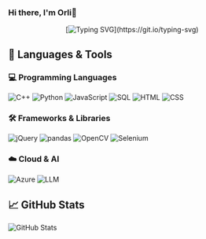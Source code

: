 ### Hi there, I'm Orli👋
<div align="center">
  
[![Typing SVG](https://readme-typing-svg.demolab.com?font=Fira+Code&size=24&pause=1000&color=58A6FF&center=true&vCenter=true&width=435&lines=Hi,+I'm+Orli+☺️;Open+Source+Lover+%7C+CS+Student;Nice+to+nice+you!)](https://git.io/typing-svg)

</div>

## 🧠 Languages & Tools

### 💻 Programming Languages
![C++](https://img.shields.io/badge/C++-00599C?style=for-the-badge&logo=cplusplus&logoColor=white)
![Python](https://img.shields.io/badge/Python-3776AB?style=for-the-badge&logo=python&logoColor=white)
![JavaScript](https://img.shields.io/badge/JavaScript-F7DF1E?style=for-the-badge&logo=javascript&logoColor=black)
![SQL](https://img.shields.io/badge/SQL-4479A1?style=for-the-badge&logo=postgresql&logoColor=white)
![HTML](https://img.shields.io/badge/HTML5-E34F26?style=for-the-badge&logo=html5&logoColor=white)
![CSS](https://img.shields.io/badge/CSS3-1572B6?style=for-the-badge&logo=css3&logoColor=white)

### 🛠 Frameworks & Libraries
![jQuery](https://img.shields.io/badge/jQuery-0769AD?style=for-the-badge&logo=jquery&logoColor=white)
![pandas](https://img.shields.io/badge/pandas-150458?style=for-the-badge&logo=pandas&logoColor=white)
![OpenCV](https://img.shields.io/badge/OpenCV-5C3EE8?style=for-the-badge&logo=opencv&logoColor=white)
![Selenium](https://img.shields.io/badge/Selenium-43B02A?style=for-the-badge&logo=selenium&logoColor=white)

### ☁️ Cloud & AI
![Azure](https://img.shields.io/badge/Azure-0078D4?style=for-the-badge&logo=microsoftazure&logoColor=white)
![LLM](https://img.shields.io/badge/LLM-Large%20Language%20Model-blueviolet?style=for-the-badge)

## 📈 GitHub Stats
![GitHub Stats](https://github-readme-stats.vercel.app/api?username=ying2368&show_icons=true&theme=tokyonight)

<!--

![Top Langs](https://github-readme-stats.vercel.app/api/top-langs/?username=ying2368&layout=compact&theme=tokyonight)

![Github stats card](https://github-profile-summary-cards.vercel.app/api/cards/profile-details?username=ying2368&theme=noctis_minimus)
![repo language](http://github-profile-summary-cards.vercel.app/api/cards/repos-per-language?username=ying2368&theme=noctis_minimus&exclude=SCSS)
![commit language](http://github-profile-summary-cards.vercel.app/api/cards/most-commit-language?username=ying2368&theme=noctis_minimus&exclude=SCSS,Markdown)

**ying2368/ying2368** is a ✨ _special_ ✨ repository because its `README.md` (this file) appears on your GitHub profile.

Here are some ideas to get you started:

- 🔭 I’m currently working on ...
- 🌱 I’m currently learning ...
- 👯 I’m looking to collaborate on ...
- 🤔 I’m looking for help with ...
- 💬 Ask me about ...
- 📫 How to reach me: ...
- 😄 Pronouns: ...
- ⚡ Fun fact: ...
-->

